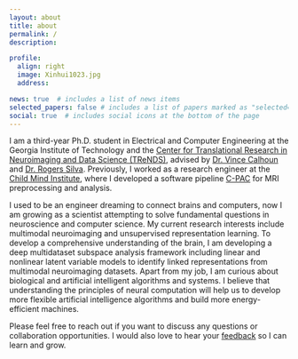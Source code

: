 ```yaml
---
layout: about
title: about
permalink: /
description:

profile:
  align: right
  image: Xinhui1023.jpg
  address: 

news: true  # includes a list of news items
selected_papers: false # includes a list of papers marked as "selected={true}"
social: true  # includes social icons at the bottom of the page
---
```


I am a third-year Ph.D. student in Electrical and Computer Engineering at the Georgia Institute of Technology and the [Center for Translational Research in Neuroimaging and Data Science (TReNDS)](https://trendscenter.org/), advised by [Dr. Vince Calhoun](https://scholar.google.com/citations?user=WNOoGKIAAAAJ&hl=en) and [Dr. Rogers Silva](https://scholar.google.com/citations?user=cMtwwG8AAAAJ&hl=en). Previously, I worked as a research engineer at the [Child Mind Institute](https://childmind.org/), where I developed a software pipeline [C-PAC](https://fcp-indi.github.io/) for MRI preprocessing and analysis.

I used to be an engineer dreaming to connect brains and computers, now I am growing as a scientist attempting to solve fundamental questions in neuroscience and computer science. My current research interests include multimodal neuroimaging and unsupervised representation learning. To develop a comprehensive understanding of the brain, I am developing a deep multidataset subspace analysis framework including linear and nonlinear latent variable models to identify linked representations from multimodal neuroimaging datasets. Apart from my job, I am curious about biological and artificial intelligent algorithms and systems. I believe that understanding the principles of neural computation will help us to develop more flexible artificial intelligence algorithms and build more energy-efficient machines.

<!-- I feel fortunate to have genuine and inspiring collaborators and friends along the way, especially my partner [Yannan](https://yannan-chen.github.io/index.html), who always reminds me to "focus on understanding the principles".  -->
Please feel free to reach out if you want to discuss any questions or collaboration opportunities. I would also love to hear your [feedback](https://forms.gle/rbkPYpf9LxscFWhc7) so I can learn and grow.
